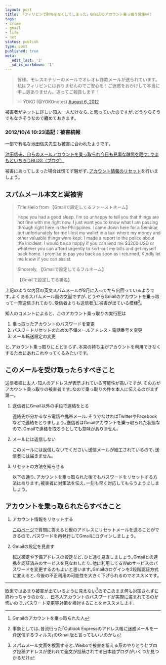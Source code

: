 ```yaml
---
layout: post
title: 「フィリピンで財布をなくしてしまった」Gmailのアカウント乗っ取り発生中！
tags:
- crime
- gmail
- life
- net
status: publish
type: post
published: true
meta:
  _edit_last: '2'
  _sd_is_markdown: '1'
---
```

<blockquote class="twitter-tweet tw-align-center"><p>皆様、モレスキナリーのメールでオレオレ詐欺メールが送られています。私はフィリピンにはおりませんのでご安心を！ご迷惑をおかけして本当に申し訳ありません。追ってご報告します！</p>&mdash; YOKO (@YOKOnotes) <a href="https://twitter.com/YOKOnotes/status/232364227581579264" data-datetime="2012-08-06T06:35:23+00:00">August 6, 2012</a></blockquote>

<script src="//platform.twitter.com/widgets.js" charset="utf-8"></script>

<p>被害者がネットに詳しい知人一人だけなら､と思っていたのですが､どうやらそうでもなさそうなので纏めておきます｡</p>

<h3>2012/10/4 10:23追記：被害続報</h3>

<p>一部で有名な池田信夫先生も被害に合われたようです｡</p>

<p><a href="http://kirik.tea-nifty.com/diary/2012/10/post-1031.html">池田信夫、自らのメールアカウントを乗っ取られ今日も見事な醜態を晒す: やまもといちろうBLOG（ブログ）</a></p>

<p>被害にあってしまった場合は慌てず騒がず､<a href="http://accounts.google.com/RecoverAccount?fpOnly=1">アカウント情報のリセット</a>を行いましょう｡</p>

<h2>スパムメール本文と実被害</h2>

<blockquote>
  <p>Title:Hello from 【Gmailで設定してるファーストネーム】</p>
  
  <p>Hope you had a good sleep. I'm so unhappy to tell you that things are
  not fine with me right now. I just want you to know what I am passing
  through right here in the Philippines. I came down here for a Seminar,
  but unfortunately for me I lost my wallet in a taxi where my money and
  other valuable things were kept. I made a report to the police about
  the incident. I would be so happy if you can lend me $3200 USD or
  whatever you can afford urgently to sort-out my bills and get myself
  back home. I promise to pay you back as soon as i returned, Kindly let
  me know if you can assist.</p>
  
  <p>Sincerely,
  【Gmailで設定してるフルネーム】</p>
  
  <p>【Gmailで設定してる署名】</p>
</blockquote>

上記のような内容の英文スパムメールが8月に入ってから出回っているようです｡よくあるスパムメール風の文面ですが､どうやらGmailのアカウントを乗っ取って一斉送信されており､受信者よりも送信者[^1]に被害が出ている模様[^2]｡

<p>知人のコメントによると、このアカウント乗っ取りの実行犯は</p>

<ol>
<li>乗っ取ったアカウントのパスワードを変更</li>
<li>パスワードリセットのための予備メールアドレス・電話番号を変更</li>
<li>メール転送設定の変更</li>
</ol>

<p>と､アカウント乗っ取りにとどまらず､本来の持ち主がアカウントを利用できなくするためにあれこれやってくるみたいです。</p>

<h2>このメールを受け取ったらすべきこと</h2>

<p>送信者欄に友人･知人のアドレスが表示されている可能性が高いですが､その方がアカウント乗っ取りの被害者です｡なので乗っ取りの件を本人に伝えるのがまず第一｡</p>

<ol>
<li><p>送信者にGmail以外の手段で連絡をとる</p>

<p>連絡先が分かるなら電話や携帯メール､そうでなければTwitterやFacebookなどで連絡をとりましょう｡送信者はGmailアカウントを乗っ取られた状態なので､Gmailで連絡を取ろうとしても意味がありません｡</p></li>
<li><p>メールには返信しない</p>

<p>このメールには返信しないでください｡送信メールが細工されているので､送信者には届きません｡</p></li>
<li><p>リセットの方法を知らせる</p>

<p>以下の通り､アカウントを乗っ取られた後でもパスワードをリセットする方法はあります｡被害者に対策法を伝え､一刻も早く対応してもらうようにしましょう｡</p></li>
</ol>

<h2>アカウントを乗っ取られたらすべきこと</h2>

<ol>
<li><p>アカウント情報をリセットする</p>

<p><a href="http://accounts.google.com/RecoverAccount?fpOnly=1">このページ</a>で質問に答えると仮のアドレスにリセットメールを送ることができるので､パスワードを再発行してGmailにログインしましょう｡</p></li>
<li><p>Gmailの設定を見直す</p>

<p>転送設定や予備アドレスの設定など､ひと通り見直しましょう｡Gmailとの連携を認証済みのサービスを見なおしたり､他に利用してるWebサービスのパスワードを変更するのもよいと思います｡Gmailのログインを2段階認証方式に変えると､今後の不正利用の可能性を大きく下げられるのでオススメです｡</p></li>
</ol>

<hr />

欧米ではあまり被害が出ているように見えない[^3]のでこのまま何も対策されずに終わっちゃうのかな．．日本人アカウントのパスワードが実際に盗まれてるのが怖いので､パスワード変更等対策を検討することをオススメします｡

[^1]:Gmailのアカウントを乗っ取られた人

[^2]:事象としては､昔流行った｢Outlook Expressのアドレス帳に迷惑メールを一斉送信するウィルス｣のGmail版と言ってもいいのかも

[^3]:スパムメール文面を検索すると､Weiboで被害を訴える系のやりとりとブログ投稿アドレスが使われて全文が投稿されてる日本語ブログがいくつか見つかるだけ
